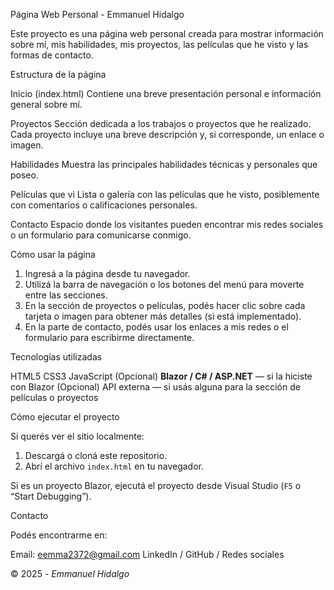    Página Web Personal - Emmanuel Hidalgo

Este proyecto es una página web personal creada para mostrar información sobre mí, mis habilidades, mis proyectos, las películas que he visto y las formas de contacto.

  Estructura de la página

  Inicio (index.html)
Contiene una breve presentación personal e información general sobre mí.

  Proyectos
Sección dedicada a los trabajos o proyectos que he realizado. Cada proyecto incluye una breve descripción y, si corresponde, un enlace o imagen.

  Habilidades
Muestra las principales habilidades técnicas y personales que poseo.

  Películas que vi
Lista o galería con las películas que he visto, posiblemente con comentarios o calificaciones personales.

  Contacto
Espacio donde los visitantes pueden encontrar mis redes sociales o un formulario para comunicarse conmigo.

 Cómo usar la página

1. Ingresá a la página desde tu navegador.
2. Utilizá la barra de navegación o los botones del menú para moverte entre las secciones.
3. En la sección de proyectos o películas, podés hacer clic sobre cada tarjeta o imagen para obtener más detalles (si está implementado).
4. En la parte de contacto, podés usar los enlaces a mis redes o el formulario para escribirme directamente.

 Tecnologías utilizadas

HTML5
CSS3
JavaScript
(Opcional) **Blazor / C# / ASP.NET** — si la hiciste con Blazor
(Opcional) API externa — si usás alguna para la sección de películas o proyectos

Cómo ejecutar el proyecto

Si querés ver el sitio localmente:

1. Descargá o cloná este repositorio.
2. Abrí el archivo `index.html` en tu navegador.

Si es un proyecto Blazor, ejecutá el proyecto desde Visual Studio (`F5` o “Start Debugging”).

  Contacto

Podés encontrarme en:

  Email: eemma2372@gmail.com
  LinkedIn / GitHub / Redes sociales

© 2025 - *Emmanuel Hidalgo*
